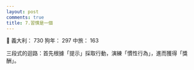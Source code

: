 ```yaml
---
layout: post
comments: true
title: 7.習慣是一個
---
```


:raised_hands: 義大利： 730 狗年： 297 中旅： 163


三段式的迴路：首先根據「提示」採取行動，演練「慣性行為」，進而獲得「獎酬」。

